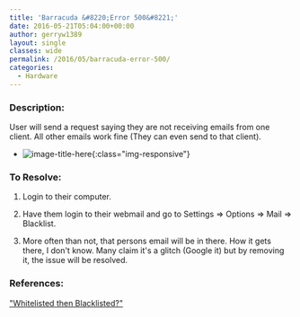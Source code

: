 ```yaml
---
title: 'Barracuda &#8220;Error 500&#8221;'
date: 2016-05-21T05:04:00+00:00
author: gerryw1389
layout: single
classes: wide
permalink: /2016/05/barracuda-error-500/
categories:
  - Hardware
---
```

<!--more-->

### Description:

User will send a request saying they are not receiving emails from one client. All other emails work fine (They can even send to that client).

   - ![image-title-here](https://automationadmin.com/assets/images/uploads/2016/09/barracuda-error-550-300x183.png){:class="img-responsive"}

### To Resolve:

1. Login to their computer.

2. Have them login to their webmail and go to Settings => Options => Mail => Blacklist.

3. More often than not, that persons email will be in there. How it gets there, I don't know. Many claim it's a glitch (Google it) but by removing it, the issue will be resolved.

### References:

["Whitelisted then Blacklisted?"](http://forum.mailenable.com/viewtopic.php?t=27138)